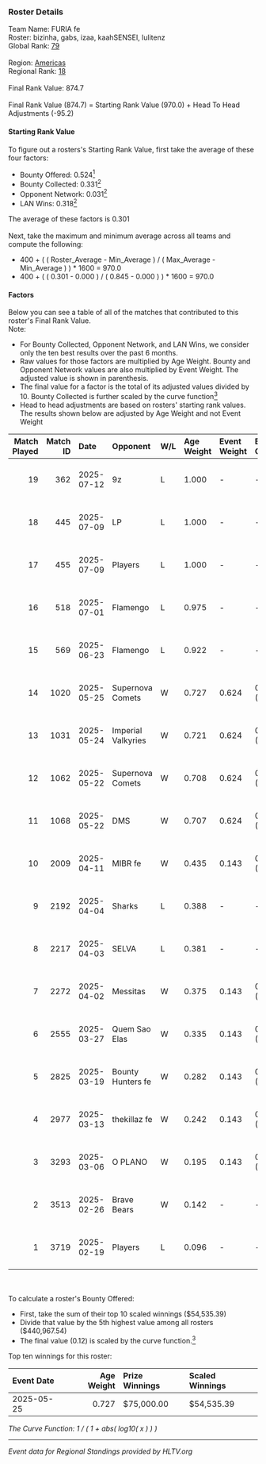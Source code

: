 ### Roster Details<br />
Team Name: FURIA fe<br />
Roster: bizinha, gabs, izaa, kaahSENSEI, lulitenz<br />
Global Rank: [79](../../standings_global_2025_08_04.md)<br />
<br />
Region: [Americas]( ../../standings_americas_2025_08_04.md)<br />
Regional Rank: [18]( ../../standings_americas_2025_08_04.md)<br />
<br />
Final Rank Value:  874.7<br />
<br />
Final Rank Value (874.7) = Starting Rank Value (970.0) + Head To Head Adjustments (-95.2)<br />

#### Starting Rank Value<br />
To figure out a rosters's Starting Rank Value, first take the average of these four factors:<br />
- Bounty Offered: 0.524[<sup>1</sup>](#table2)
- Bounty Collected: 0.331[<sup>2</sup>](#table1)
- Opponent Network: 0.031[<sup>2</sup>](#table1)
- LAN Wins: 0.318[<sup>2</sup>](#table1)

The average of these factors is 0.301<br />
<br />
Next, take the maximum and minimum average across all teams and compute the following:<br />
- 400 + ( ( Roster_Average - Min_Average ) / ( Max_Average - Min_Average ) ) * 1600 = 970.0
- 400 + ( ( 0.301 - 0.000 ) / ( 0.845 - 0.000 ) ) * 1600 = 970.0


#### Factors<br />
Below you can see a table of all of the matches that contributed to this roster's Final Rank Value.<br />
Note:<br />

- For Bounty Collected, Opponent Network, and LAN Wins, we consider only the ten best results over the past 6 months.
- Raw values for those factors are multiplied by Age Weight. Bounty and Opponent Network values are also multiplied by Event Weight. The adjusted value is shown in parenthesis.
- The final value for a factor is the total of its adjusted values divided by 10. Bounty Collected is further scaled by the curve function[<sup>3</sup>](#curveFunction)
- Head to head adjustments are based on rosters' starting rank values. The results shown below are adjusted by Age Weight and not Event Weight
<span id="table1"></span><br />


| Match Played | Match ID | Date       | Opponent           | W/L | Age Weight | Event Weight | Bounty Collected | Opponent Network | LAN Wins  | H2H Adj. | Roster                                    |
| -: | -: | :- | :- | :- | :- | :- | :- | :- | :- | -: | :- |
|           19 |      362 | 2025-07-12 | 9z                 | L   | 1.000      | -            | -                | -                | -         |   -15.29 | bizinha, gabs, izaa, kaahSENSEI, lulitenz |
|           18 |      445 | 2025-07-09 | LP                 | L   | 1.000      | -            | -                | -                | -         |   -23.24 | bizinha, gabs, izaa, kaahSENSEI, lulitenz |
|           17 |      455 | 2025-07-09 | Players            | L   | 1.000      | -            | -                | -                | -         |   -26.51 | bizinha, gabs, izaa, kaahSENSEI, lulitenz |
|           16 |      518 | 2025-07-01 | Flamengo           | L   | 0.975      | -            | -                | -                | -         |   -21.38 | bizinha, gabs, izaa, kaahSENSEI, lulitenz |
|           15 |      569 | 2025-06-23 | Flamengo           | L   | 0.922      | -            | -                | -                | -         |   -21.80 | bizinha, gabs, izaa, kaahSENSEI, lulitenz |
|           14 |     1020 | 2025-05-25 | Supernova Comets   | W   | 0.727      | 0.624        | 0.074 (0.034)    | 0.249 (0.113)    | 1 (0.727) |     7.41 | bizinha, gabs, izaa, kaahSENSEI, lulitenz |
|           13 |     1031 | 2025-05-24 | Imperial Valkyries | W   | 0.721      | 0.624        | 0.047 (0.021)    | 0.111 (0.050)    | 1 (0.721) |     5.68 | bizinha, gabs, izaa, kaahSENSEI, lulitenz |
|           12 |     1062 | 2025-05-22 | Supernova Comets   | W   | 0.708      | 0.624        | 0.074 (0.033)    | 0.249 (0.110)    | 1 (0.708) |     7.25 | bizinha, gabs, izaa, kaahSENSEI, lulitenz |
|           11 |     1068 | 2025-05-22 | DMS                | W   | 0.707      | 0.624        | 0.013 (0.006)    | 0.043 (0.019)    | 1 (0.707) |     3.27 | bizinha, gabs, izaa, kaahSENSEI, lulitenz |
|           10 |     2009 | 2025-04-11 | MIBR fe            | W   | 0.435      | 0.143        | 0.013 (0.001)    | 0.078 (0.005)    | 0 (0.000) |     2.28 | bizinha, gabs, izaa, kaahSENSEI, lulitenz |
|            9 |     2192 | 2025-04-04 | Sharks             | L   | 0.388      | -            | -                | -                | -         |    -6.84 | bizinha, gabs, izaa, kaahSENSEI, lulitenz |
|            8 |     2217 | 2025-04-03 | SELVA              | L   | 0.381      | -            | -                | -                | -         |    -8.78 | bizinha, gabs, izaa, kaahSENSEI, lulitenz |
|            7 |     2272 | 2025-04-02 | Messitas           | W   | 0.375      | 0.143        | 0.001 (0.000)    | 0.012 (0.001)    | 0 (0.000) |     1.19 | bizinha, gabs, izaa, kaahSENSEI, lulitenz |
|            6 |     2555 | 2025-03-27 | Quem Sao Elas      | W   | 0.335      | 0.143        | 0.001 (0.000)    | 0.042 (0.002)    | 0 (0.000) |     1.21 | bizinha, gabs, izaa, kaahSENSEI, lulitenz |
|            5 |     2825 | 2025-03-19 | Bounty Hunters fe  | W   | 0.282      | 0.143        | 0.001 (0.000)    | 0.055 (0.002)    | 0 (0.000) |     0.96 | bizinha, gabs, izaa, kaahSENSEI, lulitenz |
|            4 |     2977 | 2025-03-13 | thekillaz fe       | W   | 0.242      | 0.143        | 0.001 (0.000)    | 0.045 (0.002)    | 0 (0.000) |     0.83 | bizinha, gabs, izaa, kaahSENSEI, lulitenz |
|            3 |     3293 | 2025-03-06 | O PLANO            | W   | 0.195      | 0.143        | 0.002 (0.000)    | 0.073 (0.002)    | 0 (0.000) |     0.74 | bizinha, gabs, izaa, kaahSENSEI, lulitenz |
|            2 |     3513 | 2025-02-26 | Brave Bears        | W   | 0.142      | -            | -                | -                | -         |     0.33 | bizinha, gabs, izaa, kaahSENSEI, lulitenz |
|            1 |     3719 | 2025-02-19 | Players            | L   | 0.096      | -            | -                | -                | -         |    -2.56 | bizinha, gabs, izaa, kaahSENSEI, lulitenz |

<br />
<span id="table2"></span><br />
To calculate a roster's Bounty Offered:<br />

- First, take the sum of their top 10 scaled winnings ($54,535.39)
- Divide that value by the 5th highest value among all rosters ($440,967.54)
- The final value (0.12) is scaled by the curve function.[<sup>3</sup>](#curveFunction)

Top ten winnings for this roster:<br />

| Event Date | Age Weight | Prize Winnings | Scaled Winnings |
| :- | -: | :- | :- |
| 2025-05-25 |      0.727 | $75,000.00     | $54,535.39      |


<span id="curveFunction"></span>_The Curve Function: 1 / ( 1 + abs( log10( x ) ) )_<br />

---
_Event data for Regional Standings provided by HLTV.org_<br />
